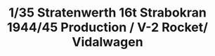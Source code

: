 ---
layout: product
title: "1/35 Stratenwerth 16t Strabokran 1944/45 Production / V-2 Rocket/ Vidalwagen"
price: "8200" 
desc: "Maketa"
img_path: "/assets/img/TAKO2123.jpg"
brand: "N/A"
available: false
special_offer: false
new: false
soon: false
cat: "010000"
subcat: "010200"
subsubcat: "0N/A"
sifra: "TAKO2123"
---
